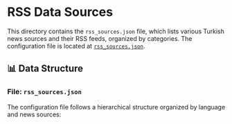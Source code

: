 # RSS Data Sources

This directory contains the `rss_sources.json` file, which lists various Turkish news sources and their RSS feeds, organized by categories. The configuration file is located at [`rss_sources.json`](https://github.com/skyrisenexus/datasets/blob/main/data/rss/rss_sources.json).

## 📊 Data Structure

### File: `rss_sources.json`

The configuration file follows a hierarchical structure organized by language and news sources:

```